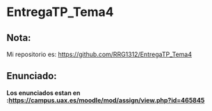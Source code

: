 # EntregaTP_Tema4

## Nota: 
Mi repositorio es: https://github.com/RRG1312/EntregaTP_Tema4

## Enunciado:
__Los enunciados estan en :https://campus.uax.es/moodle/mod/assign/view.php?id=465845__
